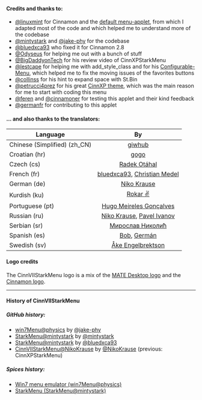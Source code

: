 #### Credits and thanks to:
* [@linuxmint](https://github.com/linuxmint) for Cinnamon and the [default menu-applet](https://github.com/linuxmint/Cinnamon/tree/master/files/usr/share/cinnamon/applets/menu%40cinnamon.org), from which I adapted most of the code and which helped me to understand more of the codebase
* [@mintystark](https://github.com/mintystark) and [@jake-phy](https://github.com/jake-phy) for the codebase
* [@bluedxca93](https://github.com/bluedxca93) who fixed it for Cinnamon 2.8
* [@Odyseus](https://github.com/Odyseus) for helping me out with a bunch of stuff
* [@BigDaddyonTech](https://github.com/BigDaddyonTech) for his review video of CinnXPStarkMenu
* [@lestcape](https://github.com/lestcape) for helping me with add_style_class and for his [Configurable-Menu](https://github.com/lestcape/Configurable-Menu), which helped me to fix the moving issues of the favorites buttons
* [@collinss](https://github.com/collinss) for his hint to expand space with St.Bin
* [@petrucci4prez](https://github.com/petrucci4prez) for his great [CinnXP theme](https://github.com/petrucci4prez/CinnXP), which was the main reason for me to start with coding this menu
* [@feren](https://github.com/feren) and [@cinnamoner](https://github.com/cinnamoner) for testing this applet and their kind feedback
* [@germanfr](https://github.com/germanfr) for contributing to this applet

#### ... and also thanks to the translators:
Language                     | By
---------------------------- |:---:
Chinese (Simplified) (zh_CN) | [giwhub](https://github.com/giwhub)
Croatian (hr)                | [gogo](https://launchpad.net/~trebelnik-stefina)
Czech (cs)                   | [Radek Otáhal](https://launchpad.net/~radek-otahal)
French (fr)                  | [bluedxca93](https://launchpad.net/~bluedxca93), [Christian Medel](https://launchpad.net/~cmedelahumada)
German (de)                  | [Niko Krause](https://launchpad.net/~nikokrause)
Kurdish (ku)                 | [Rokar ✌](https://launchpad.net/~rokarali)
Portuguese (pt)              | [Hugo Meireles Gonçalves](https://github.com/hugogoncalves77)
Russian (ru)                 | [Niko Krause](https://launchpad.net/~nikokrause), [Pavel Ivanov](https://launchpad.net/~ipasoft)
Serbian (sr)                 | [Мирослав Николић](https://launchpad.net/~lipek)
Spanish (es)                 | [Bob](https://launchpad.net/~basura1-p), [Germán](https://launchpad.net/~germanfr)
Swedish (sv)                 | [Åke Engelbrektson](https://github.com/eson57)

#### Logo credits
The CinnVIIStarkMenu logo is a mix of the [MATE Desktop logo](https://github.com/mate-desktop/mate-desktop/blob/f543545ceb97db7cdefc186889898e3ebdef8f65/icons/hicolor_apps_scalable_mate.svg) and the [Cinnamon logo](http://segfault.linuxmint.com/wp-content/uploads/2016/09/CinnamonIcon5-1.png).

--------------------------------
#### History of CinnVIIStarkMenu

##### GitHub history:
* [win7Menu@physics](https://github.com/jake-phy/win7Menu) by [@jake-phy](https://github.com/jake-phy) <br />
* [StarkMenu@mintystark](https://github.com/mintystark/starkmenu) by [@mintystark](https://github.com/mintystark) <br />
* [StarkMenu@mintystark](https://github.com/bluedxca93/starkmenu) by [@bluedxca93](https://github.com/bluedxca93) <br />
* [CinnVIIStarkMenu@NikoKrause](https://github.com/NikoKrause/CinnVIIStarkMenu) by [@NikoKrause](https://github.com/NikoKrause) (previous: CinnXPStarkMenu)

##### Spices history:
* [Win7 menu emulator (win7Menu@physics)](https://web.archive.org/web/20160603044149/https://cinnamon-spices.linuxmint.com/applets/view/84)
* [StarkMenu (StarkMenu@mintystark)](https://web.archive.org/web/20160603020227/https://cinnamon-spices.linuxmint.com/applets/view/168)
